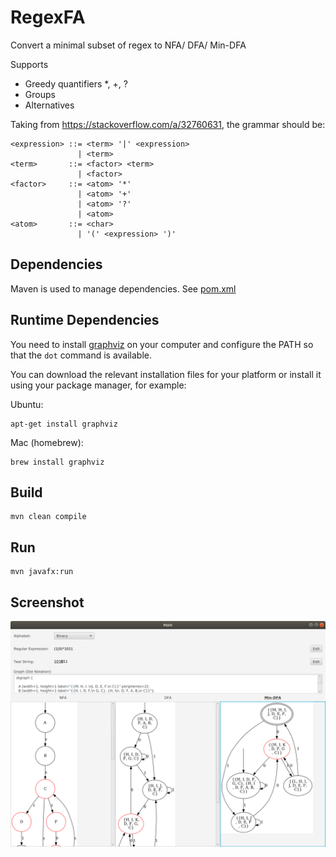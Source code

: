 # RegexFA
Convert a minimal subset of regex to NFA/ DFA/ Min-DFA

Supports
- Greedy quantifiers *, +, ?
- Groups
- Alternatives

Taking from https://stackoverflow.com/a/32760631, the grammar should be:
```
<expression> ::= <term> '|' <expression>
               | <term>
<term>       ::= <factor> <term>
               | <factor>
<factor>     ::= <atom> '*'
               | <atom> '+'
               | <atom> '?'
               | <atom>
<atom>       ::= <char>
               | '(' <expression> ')'
```

## Dependencies
Maven is used to manage dependencies. See [pom.xml](pom.xml)

## Runtime Dependencies
You need to install [graphviz](https://www.graphviz.org/) on your computer and configure the PATH so that the `dot` command is available.

You can download the relevant installation files for your platform or install it using your package manager, for example: 

Ubuntu:
```
apt-get install graphviz
```

Mac (homebrew):
```
brew install graphviz
```

## Build
```
mvn clean compile
```

## Run
```
mvn javafx:run
```

## Screenshot
![](image/screenshot1.png)
